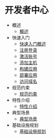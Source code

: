 # 开发者中心
* 概述
   * [概述](gai_shu.md)
* 快速入门
   * [快速入门概述](kuai_su_ru_men_gai_shu.md)
   * [注册登录](chapter2_section1.md)
   * [激活账号](chapter2_section2.md)
   * [添加主机](chapter2_section3.md)
   * [构建应用](chapter2_section4.md)
   * [部署应用](chapter2_section5.md)
   * [访问域名](chapter2_section6.md)
* 规范约束
   * [规范约束](gui_fan_yue_shu.md)
* 特性介绍
   * [特性介绍](te_xing_jie_shao.md)
* 典型场景
   * [典型场景](dian_xing_chang_jing.md)
* 基础设施规划
   * [基础设施规划](ji_chu_she_shi_gui_hua.md)


